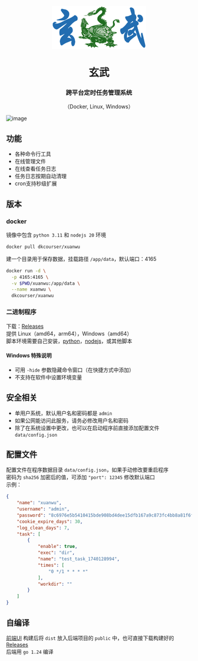 <div align="center">
<img src="https://github.com/GitCourser/xuanwu-ui/blob/main/public/logo.png?raw=true"><p>

# 玄武
### 跨平台定时任务管理系统
（Docker, Linux, Windows）
</div>

![image](https://github.com/user-attachments/assets/235a964c-133d-45d4-8911-5861f7ad72ff)

## 功能

- 各种命令行工具
- 在线管理文件
- 在线查看任务日志
- 任务日志按期自动清理
- cron支持秒级扩展

## 版本

### docker

镜像中包含 `python 3.11` 和 `nodejs 20` 环境

```sh
docker pull dkcourser/xuanwu
```
建一个目录用于保存数据，挂载路径 `/app/data`，默认端口：4165
```sh
docker run -d \
  -p 4165:4165 \
  -v $PWD/xuanwu:/app/data \
  --name xuanwu \
  dkcourser/xuanwu
```

### 二进制程序

下载：[Releases](https://github.com/GitCourser/xuanwu/releases)  
提供 Linux（amd64，arm64），Windows（amd64）  
脚本环境需要自己安装，[python](https://www.python.org/downloads/windows)，[nodejs](https://nodejs.org/zh-cn/download)，或其他脚本

#### Windows 特殊说明
- 可用 `-hide` 参数隐藏命令窗口（在快捷方式中添加）
- 不支持在软件中设置环境变量

## 安全相关

- 单用户系统，默认用户名和密码都是 `admin`
- 如果公网能访问此服务，请务必修改用户名和密码
- 除了在系统设置中更改，也可以在启动程序前直接添加配置文件 `data/config.json`

## 配置文件

配置文件在程序数据目录 `data/config.json`，如果手动修改要重启程序  
密码为 `sha256` 加密后的值，可添加 `"port": 12345` 修改默认端口  
示例：
```json
{
    "name": "xuanwu",
    "username": "admin",
    "password": "8c6976e5b5410415bde908bd4dee15dfb167a9c873fc4bb8a81f6f2ab448a918",
    "cookie_expire_days": 30,
    "log_clean_days": 7,
    "task": [
        {
            "enable": true,
            "exec": "dir",
            "name": "test_task_1740128994",
            "times": [
                "0 */1 * * * *"
            ],
            "workdir": ""
        }
    ]
}
```

## 自编译

[前端UI](https://github.com/GitCourser/xuanwu-ui) 构建后将 `dist` 放入后端项目的 `public` 中，也可直接下载构建好的 [Releases](https://github.com/GitCourser/xuanwu-ui/releases)  
后端用 `go 1.24` 编译  
